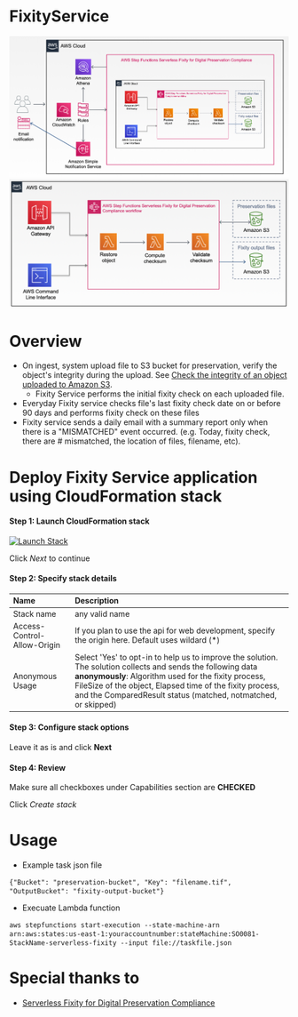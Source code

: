 # FixityService

![Overview](images/overview.png "Overview")
![Fixity workflow](images/steps.png "Fixity workflow")

# Overview
* On ingest, system upload file to S3 bucket for preservation, verify the object's integrity during the upload. See [Check the integrity of an object uploaded to Amazon S3](https://aws.amazon.com/premiumsupport/knowledge-center/data-integrity-s3/).
    * Fixity Service performs the initial fixity check on each uploaded file.
* Everyday Fixity service checks file's last fixity check date on or before 90 days and performs fixity check on these files
* Fixity service sends a daily email with a summary report only when there is a "MISMATCHED" event occurred. (e.g. Today, fixity check, there are # mismatched, the location of files, filename, etc).

# Deploy Fixity Service application using CloudFormation stack
#### Step 1: Launch CloudFormation stack
[![Launch Stack](https://cdn.rawgit.com/buildkite/cloudformation-launch-stack-button-svg/master/launch-stack.svg)](https://console.aws.amazon.com/cloudformation/home?region=us-east-1#/stacks/new?&templateURL=https://steps-fixity-us-east-1.s3.amazonaws.com/steps-fixity-solution/version1/serverless-fixity-for-digital-preservation-compliance.template)

Click *Next* to continue

#### Step 2: Specify stack details

| Name | Description |
|:---  |:------------|
| Stack name | any valid name |
| Access-Control-Allow-Origin | If you plan to use the api for web development, specify the origin here. Default uses wildard (*) |
| Anonymous Usage | Select 'Yes' to opt-in to help us to improve the solution. The solution collects and sends the following data **anonymously**: Algorithm used for the fixity process, FileSize of the object, Elapsed time of the fixity process, and the ComparedResult status (matched, notmatched, or skipped) |

#### Step 3: Configure stack options
Leave it as is and click **Next**

#### Step 4: Review
Make sure all checkboxes under Capabilities section are **CHECKED**

Click *Create stack*

# Usage
* Example task json file
```
{"Bucket": "preservation-bucket", "Key": "filename.tif", "OutputBucket": "fixity-output-bucket"}
```
* Execuate Lambda function
```
aws stepfunctions start-execution --state-machine-arn arn:aws:states:us-east-1:youraccountnumber:stateMachine:SO0081-StackName-serverless-fixity --input file://taskfile.json
```

# Special thanks to
* [Serverless Fixity for Digital Preservation Compliance](https://aws.amazon.com/solutions/implementations/serverless-fixity-for-digital-preservation-compliance/)
